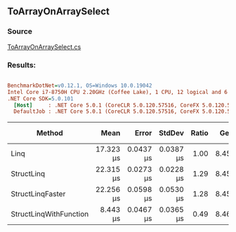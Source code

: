 ﻿## ToArrayOnArraySelect

### Source
[ToArrayOnArraySelect.cs](../../src/StructLinq.Benchmark/ToArrayOnArraySelect.cs)

### Results:
``` ini

BenchmarkDotNet=v0.12.1, OS=Windows 10.0.19042
Intel Core i7-8750H CPU 2.20GHz (Coffee Lake), 1 CPU, 12 logical and 6 physical cores
.NET Core SDK=5.0.101
  [Host]     : .NET Core 5.0.1 (CoreCLR 5.0.120.57516, CoreFX 5.0.120.57516), X64 RyuJIT
  DefaultJob : .NET Core 5.0.1 (CoreCLR 5.0.120.57516, CoreFX 5.0.120.57516), X64 RyuJIT


```
|                 Method |      Mean |     Error |    StdDev | Ratio |  Gen 0 |  Gen 1 | Gen 2 | Allocated | Code Size |
|----------------------- |----------:|----------:|----------:|------:|-------:|-------:|------:|----------:|----------:|
|                   Linq | 17.323 μs | 0.0437 μs | 0.0387 μs |  1.00 | 8.4534 | 1.0376 |     - |  39.13 KB |   0.96 KB |
|             StructLinq | 22.315 μs | 0.0273 μs | 0.0228 μs |  1.29 | 8.4534 | 1.0376 |     - |  39.15 KB |   0.42 KB |
|       StructLinqFaster | 22.256 μs | 0.0598 μs | 0.0530 μs |  1.28 | 8.4534 | 1.0376 |     - |  39.12 KB |   0.58 KB |
| StructLinqWithFunction |  8.443 μs | 0.0467 μs | 0.0365 μs |  0.49 | 8.4686 | 1.0529 |     - |  39.09 KB |   0.78 KB |
